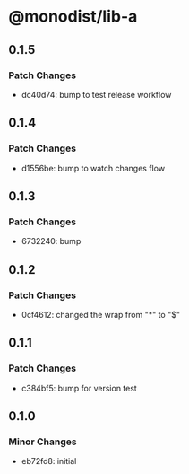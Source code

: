 # @monodist/lib-a

## 0.1.5

### Patch Changes

- dc40d74: bump to test release workflow

## 0.1.4

### Patch Changes

- d1556be: bump to watch changes flow

## 0.1.3

### Patch Changes

- 6732240: bump

## 0.1.2

### Patch Changes

- 0cf4612: changed the wrap from "\*" to "\$"

## 0.1.1

### Patch Changes

- c384bf5: bump for version test

## 0.1.0

### Minor Changes

- eb72fd8: initial
